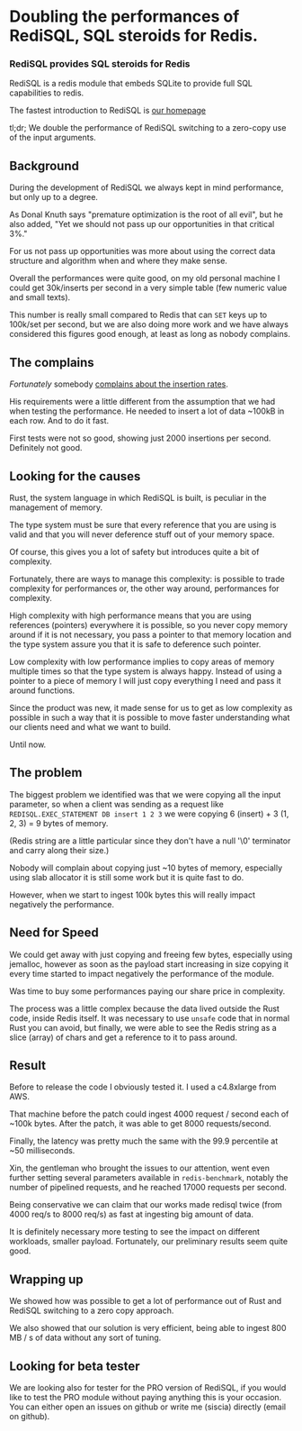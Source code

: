 # Doubling the performances of RediSQL, SQL steroids for Redis.

### RediSQL provides SQL steroids for Redis

RediSQL is a redis module that embeds SQLite to provide full SQL capabilities to redis.

The fastest introduction to RediSQL is [our homepage](https://github.com/RedBeardLab/zeeSQL-doc/tree/a2b67b9d686c211c772ba26ddf89e17f8df9c4ab/README.md)

tl;dr; We double the performance of RediSQL switching to a zero-copy use of the input arguments.

## Background

During the development of RediSQL we always kept in mind performance, but only up to a degree.

As Donal Knuth says "premature optimization is the root of all evil", but he also added, "Yet we should not pass up our opportunities in that critical 3%."

For us not pass up opportunities was more about using the correct data structure and algorithm when and where they make sense.

Overall the performances were quite good, on my old personal machine I could get 30k/inserts per second in a very simple table \(few numeric value and small texts\).

This number is really small compared to Redis that can `SET` keys up to 100k/set per second, but we are also doing more work and we have always considered this figures good enough, at least as long as nobody complains.

## The complains

_Fortunately_ somebody [complains about the insertion rates](https://github.com/RedBeardLab/rediSQL/issues/29#issuecomment-382199622).

His requirements were a little different from the assumption that we had when testing the performance. He needed to insert a lot of data ~100kB in each row. And to do it fast.

First tests were not so good, showing just 2000 insertions per second. Definitely not good.

## Looking for the causes

Rust, the system language in which RediSQL is built, is peculiar in the management of memory.

The type system must be sure that every reference that you are using is valid and that you will never deference stuff out of your memory space.

Of course, this gives you a lot of safety but introduces quite a bit of complexity.

Fortunately, there are ways to manage this complexity: is possible to trade complexity for performances or, the other way around, performances for complexity.

High complexity with high performance means that you are using references \(pointers\) everywhere it is possible, so you never copy memory around if it is not necessary, you pass a pointer to that memory location and the type system assure you that it is safe to deference such pointer.

Low complexity with low performance implies to copy areas of memory multiple times so that the type system is always happy. Instead of using a pointer to a piece of memory I will just copy everything I need and pass it around functions.

Since the product was new, it made sense for us to get as low complexity as possible in such a way that it is possible to move faster understanding what our clients need and what we want to build.

Until now.

## The problem

The biggest problem we identified was that we were copying all the input parameter, so when a client was sending as a request like `REDISQL.EXEC_STATEMENT DB insert 1 2 3` we were copying 6 \(insert\) + 3 \(1, 2, 3\) = 9 bytes of memory.

\(Redis string are a little particular since they don't have a null '\0' terminator and carry along their size.\)

Nobody will complain about copying just ~10 bytes of memory, especially using slab allocator it is still some work but it is quite fast to do.

However, when we start to ingest 100k bytes this will really impact negatively the performance.

## Need for Speed

We could get away with just copying and freeing few bytes, especially using jemalloc, however as soon as the payload start increasing in size copying it every time started to impact negatively the performance of the module.

Was time to buy some performances paying our share price in complexity.

The process was a little complex because the data lived outside the Rust code, inside Redis itself. It was necessary to use `unsafe` code that in normal Rust you can avoid, but finally, we were able to see the Redis string as a slice \(array\) of chars and get a reference to it to pass around.

## Result

Before to release the code I obviously tested it. I used a c4.8xlarge from AWS.

That machine before the patch could ingest 4000 request / second each of ~100k bytes. After the patch, it was able to get 8000 requests/second.

Finally, the latency was pretty much the same with the 99.9 percentile at ~50 milliseconds.

Xin, the gentleman who brought the issues to our attention, went even further setting several parameters available in `redis-benchmark`, notably the number of pipelined requests, and he reached 17000 requests per second.

Being conservative we can claim that our works made redisql twice \(from 4000 req/s to 8000 req/s\) as fast at ingesting big amount of data.

It is definitely necessary more testing to see the impact on different workloads, smaller payload. Fortunately, our preliminary results seem quite good.

## Wrapping up

We showed how was possible to get a lot of performance out of Rust and RediSQL switching to a zero copy approach.

We also showed that our solution is very efficient, being able to ingest 800 MB / s of data without any sort of tuning.

## Looking for beta tester

We are looking also for tester for the PRO version of RediSQL, if you would like to test the PRO module without paying anything this is your occasion. You can either open an issues on github or write me \(siscia\) directly \(email on github\).

